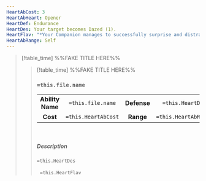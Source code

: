 ```yaml
---
HeartAbCost: 3
HeartAbHeart: Opener
HeartDef: Endurance
HeartDes: Your target becomes Dazed (1).
HeartFlav: "*Your Companion manages to successfully surprise and distract your target, making them lose focus.*"
HeartAbRange: Self
---
```


>[!table_time]  %%FAKE TITLE HERE%%
>>[!table_time]  %%FAKE TITLE HERE%%
>>### `=this.file.name`
>>|  | |  |  |
>>|:--------:|:-------:|:-----:|:--------------:|
>>| **Ability Name** | `=this.file.name` | **Defense** | `=this.HeartDef` |
>>| **Cost** | `=this.HeartAbCost` | **Range**| `=this.HeartAbRange`
>>
>>&nbsp;
>> 
>> ##### Description
>>`=this.HeartDes`
>>
>>&nbsp;
>>`=this.HeartFlav`
>>